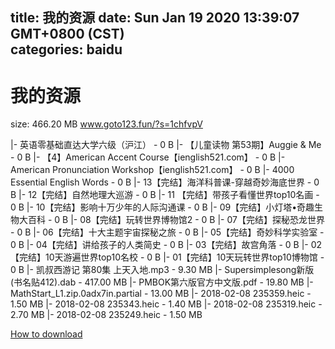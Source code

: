 
title: 我的资源
date: Sun Jan 19 2020 13:39:07 GMT+0800 (CST)    
categories: baidu
---

# 我的资源
size: 466.20 MB
 www.goto123.fun/?s=1chfvpV
 
|- 英语零基础直达大学六级（沪江） - 0 B
|- 【儿童读物 第53期】Auggie & Me - 0 B
|- 【4】American Accent Course【ienglish521.com】 - 0 B
|- American Pronunciation Workshop【ienglish521.com】 - 0 B
|- 4000 Essential English Words - 0 B
|- 13【完结】海洋科普课-穿越奇妙海底世界 - 0 B
|- 12【完结】自然地理大巡游 - 0 B
|- 11 【完结】带孩子看懂世界top10名画 - 0 B
|- 10【完结】影响十万少年的人际沟通课 - 0 B
|- 09【完结】小灯塔•奇趣生物大百科 - 0 B
|- 08【完结】玩转世界博物馆2 - 0 B
|- 07【完结】探秘恐龙世界 - 0 B
|- 06【完结】十大主题宇宙探秘之旅 - 0 B
|- 05【完结】奇妙科学实验室 - 0 B
|- 04【完结】讲给孩子的人类简史 - 0 B
|- 03【完结】故宫角落 - 0 B
|- 02【完结】10天游遍世界top10名校 - 0 B
|- 01【完结】10天玩转世界top10博物馆 - 0 B
|- 凯叔西游记 第80集 上天入地.mp3 - 9.30 MB
|- Supersimplesong新版(书名贴412).dab - 417.00 MB
|- PMBOK第六版官方中文版.pdf - 19.80 MB
|- MathStart_L1.zip.0adx7in.partial - 13.00 MB
|- 2018-02-08 235359.heic - 1.50 MB
|- 2018-02-08 235343.heic - 1.40 MB
|- 2018-02-08 235319.heic - 2.70 MB
|- 2018-02-08 235249.heic - 1.50 MB

[How to download](https://bpcam.bemobtrk.com/go/2ceec3aa-1ca2-46d6-b9ff-aaa5c184517c?jno=2293)